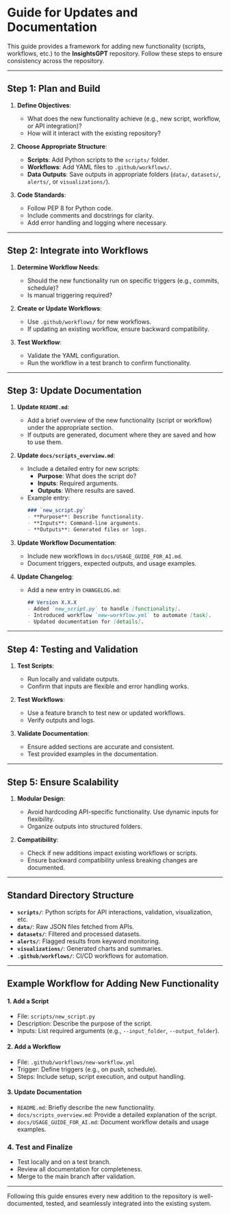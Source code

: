 # Guide for Updates and Documentation

This guide provides a framework for adding new functionality (scripts, workflows, etc.) to the **InsightsGPT** repository. Follow these steps to ensure consistency across the repository.

---

## Step 1: **Plan and Build**

1. **Define Objectives**:
   - What does the new functionality achieve (e.g., new script, workflow, or API integration)?
   - How will it interact with the existing repository?

2. **Choose Appropriate Structure**:
   - **Scripts**: Add Python scripts to the `scripts/` folder.
   - **Workflows**: Add YAML files to `.github/workflows/`.
   - **Data Outputs**: Save outputs in appropriate folders (`data/`, `datasets/`, `alerts/`, or `visualizations/`).

3. **Code Standards**:
   - Follow PEP 8 for Python code.
   - Include comments and docstrings for clarity.
   - Add error handling and logging where necessary.

---

## Step 2: **Integrate into Workflows**

1. **Determine Workflow Needs**:
   - Should the new functionality run on specific triggers (e.g., commits, schedule)?
   - Is manual triggering required?

2. **Create or Update Workflows**:
   - Use `.github/workflows/` for new workflows.
   - If updating an existing workflow, ensure backward compatibility.

3. **Test Workflow**:
   - Validate the YAML configuration.
   - Run the workflow in a test branch to confirm functionality.

---

## Step 3: **Update Documentation**

1. **Update `README.md`**:
   - Add a brief overview of the new functionality (script or workflow) under the appropriate section.
   - If outputs are generated, document where they are saved and how to use them.

2. **Update `docs/scripts_overview.md`**:
   - Include a detailed entry for new scripts:
     - **Purpose**: What does the script do?
     - **Inputs**: Required arguments.
     - **Outputs**: Where results are saved.
   - Example entry:
     ```markdown
     ### `new_script.py`
     - **Purpose**: Describe functionality.
     - **Inputs**: Command-line arguments.
     - **Outputs**: Generated files or logs.
     ```
     
3. **Update Workflow Documentation**:
   - Include new workflows in `docs/USAGE_GUIDE_FOR_AI.md`.
   - Document triggers, expected outputs, and usage examples.

4. **Update Changelog**:
   - Add a new entry in `CHANGELOG.md`:
     ```markdown
     ## Version X.X.X
     - Added `new_script.py` to handle [functionality].
     - Introduced workflow `new-workflow.yml` to automate [task].
     - Updated documentation for [details].
     ```

---

## Step 4: **Testing and Validation**

1. **Test Scripts**:
   - Run locally and validate outputs.
   - Confirm that inputs are flexible and error handling works.

2. **Test Workflows**:
   - Use a feature branch to test new or updated workflows.
   - Verify outputs and logs.

3. **Validate Documentation**:
   - Ensure added sections are accurate and consistent.
   - Test provided examples in the documentation.

---

## Step 5: **Ensure Scalability**

1. **Modular Design**:
   - Avoid hardcoding API-specific functionality. Use dynamic inputs for flexibility.
   - Organize outputs into structured folders.

2. **Compatibility**:
   - Check if new additions impact existing workflows or scripts.
   - Ensure backward compatibility unless breaking changes are documented.

---

## Standard Directory Structure

- **`scripts/`**: Python scripts for API interactions, validation, visualization, etc.
- **`data/`**: Raw JSON files fetched from APIs.
- **`datasets/`**: Filtered and processed datasets.
- **`alerts/`**: Flagged results from keyword monitoring.
- **`visualizations/`**: Generated charts and summaries.
- **`.github/workflows/`**: CI/CD workflows for automation.

---

## Example Workflow for Adding New Functionality

#### 1. Add a Script
- File: `scripts/new_script.py`
- Description: Describe the purpose of the script.
- Inputs: List required arguments (e.g., `--input_folder`, `--output_folder`).

#### 2. Add a Workflow
- File: `.github/workflows/new-workflow.yml`
- Trigger: Define triggers (e.g., on push, schedule).
- Steps: Include setup, script execution, and output handling.

#### 3. Update Documentation
- `README.md`: Briefly describe the new functionality.
- `docs/scripts_overview.md`: Provide a detailed explanation of the script.
- `docs/USAGE_GUIDE_FOR_AI.md`: Document workflow details and usage examples.

### 4. Test and Finalize
- Test locally and on a test branch.
- Review all documentation for completeness.
- Merge to the main branch after validation.

---

Following this guide ensures every new addition to the repository is well-documented, tested, and seamlessly integrated into the existing system.
